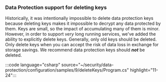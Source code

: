 <!--
[!INCLUDE[](~/release-notes/aspnetcore-9/includes/delete_keys.md)]
-->

### Data Protection support for deleting keys

Historically, it was intentionally impossible to delete data protection keys because deleting keys makes it impossible to decrypt any data protected by them. Keys are small, so the impact of accumulating many of them is minor.  However, in order to support _very_ long running services, we've added the ability to explicitly delete keys. Generally, only old keys should be deleted. Only delete keys when you can accept the risk of data loss in exchange for storage savings. We recommend data protection keys should ___not___ be deleted.

:::code language="csharp" source="~/security/data-protection/configuration/samples/9/deleteKeys/Program.cs" highlight="11-24":::
